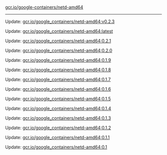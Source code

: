 [gcr.io/google-containers/netd-amd64](https://hub.docker.com/r/cruse/netd-amd64/tags/) 

----
Update: [gcr.io/google_containers/netd-amd64:v0.2.3](https://hub.docker.com/r/cruse/netd-amd64/tags/)

Update: [gcr.io/google_containers/netd-amd64:latest](https://hub.docker.com/r/cruse/netd-amd64/tags/)

Update: [gcr.io/google_containers/netd-amd64:0.2.1](https://hub.docker.com/r/cruse/netd-amd64/tags/)

Update: [gcr.io/google_containers/netd-amd64:0.2.0](https://hub.docker.com/r/cruse/netd-amd64/tags/)

Update: [gcr.io/google_containers/netd-amd64:0.1.9](https://hub.docker.com/r/cruse/netd-amd64/tags/)

Update: [gcr.io/google_containers/netd-amd64:0.1.8](https://hub.docker.com/r/cruse/netd-amd64/tags/)

Update: [gcr.io/google_containers/netd-amd64:0.1.7](https://hub.docker.com/r/cruse/netd-amd64/tags/)

Update: [gcr.io/google_containers/netd-amd64:0.1.6](https://hub.docker.com/r/cruse/netd-amd64/tags/)

Update: [gcr.io/google_containers/netd-amd64:0.1.5](https://hub.docker.com/r/cruse/netd-amd64/tags/)

Update: [gcr.io/google_containers/netd-amd64:0.1.4](https://hub.docker.com/r/cruse/netd-amd64/tags/)

Update: [gcr.io/google_containers/netd-amd64:0.1.3](https://hub.docker.com/r/cruse/netd-amd64/tags/)

Update: [gcr.io/google_containers/netd-amd64:0.1.2](https://hub.docker.com/r/cruse/netd-amd64/tags/)

Update: [gcr.io/google_containers/netd-amd64:0.1.1](https://hub.docker.com/r/cruse/netd-amd64/tags/)

Update: [gcr.io/google_containers/netd-amd64:0.1](https://hub.docker.com/r/cruse/netd-amd64/tags/)

